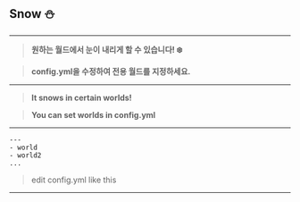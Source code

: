 ## Snow :snowman:
* * *
> **원하는 월드에서 눈이 내리게 할 수 있습니다! :snowflake:**

> **config.yml을 수정하여 전용 월드를 지정하세요.**
* * *
> **It snows in certain worlds!**

> **You can set worlds in config.yml**
* * *
```
---
- world
- world2
...
```
> edit config.yml like this
* * *
